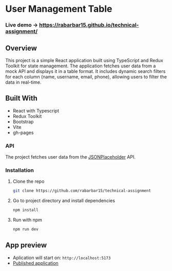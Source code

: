 # User Management Table   
### Live demo -> https://rabarbar15.github.io/technical-assignment/

## Overview   

This project is a simple React application built using TypeScript and Redux Toolkit for state management. The application fetches user data from a mock API and displays it in a table format. It includes dynamic search filters for each column (name, username, email, phone), allowing users to filter the data in real-time.

## Built With  
* React with Typescript    
* Redux Toolkit     
* Bootstrap   
* Vite
* gh-pages      

### API
The project fetches user data from the [JSONPlaceholder](https://jsonplaceholder.typicode.com/) API.  

### Installation    

1. Clone the repo
   
   ```sh
   git clone https://github.com/rabarbar15/technical-assignment
   ```
2. Go to project directory and install dependencies
     
   ```sh
   npm install
   ```
3. Run with npm
     
   ```sh
   npm run dev
   ```
## App preview   

* Aplication will start on: `http://localhost:5173`
* [Published application](https://rabarbar15.github.io/technical-assignment/)
